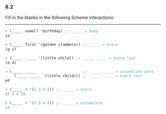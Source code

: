 ### 8.2

Fill in the blanks in the following Scheme interactions:

***

~~~ scheme
> (_____ vowel? 'birthday) ;; _____ = keep
ia

> (_____ first '(golden slumbers)) ;; _____ = every
(g s)

> (_____ _____ '(little child)) ;; _____ _____ = every last
(e d)

> (_____ _____                     ;; _____ _____ = accumulate word        
    (_____ _____ '(little child))) ;; _____ _____ = every last
ed

> (_____ + '(2 3 4 5)) ;; _____ = every
(2 3 4 5)

> (_____ + '(2 3 4 5)) ;; _____ = accumulate
14
~~~